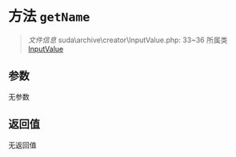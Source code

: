 # 方法 `getName`

> *文件信息* suda\archive\creator\InputValue.php: 33~36
> 所属类 [InputValue](../InputValue.md)




## 参数


无参数


## 返回值

无返回值
